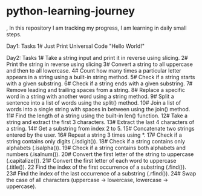 # python-learning-journey
, In this repository I am tracking my progress, I am learning in daily small steps.

Day1: Tasks
    1# Just Print Universal Code "Hello World!"

Day2: Tasks
    1# Take a string input and print it in reverse using slicing.
    2# Print the string in reverse using slicing
    3# Convert a string to all uppercase and then to all lowercase.
    4# Count how many times a particular letter appears in a string using a built-in string method.
    5# Check if a string starts with a given substring.
    6# Check if a string ends with a given substring.
    7# Remove leading and trailing spaces from a string.
    8# Replace a specific word in a string with another word using a string method.
    9# Split a sentence into a list of words using the split() method.
    10# Join a list of words into a single string with spaces in between using the join() method.
    11# Find the length of a string using the built-in len() function.
    12# Take a string and extract the first 3 characters.
    13# Extract the last 4 characters of a string.
    14# Get a substring from index 2 to 5.
    15# Concatenate two strings entered by the user.
    16# Repeat a string 3 times using *.
    17# Check if a string contains only digits (.isdigit()).
    18# Check if a string contains only alphabets (.isalpha()).
    19# Check if a string contains both alphabets and numbers (.isalnum()).
    20# Convert the first letter of the string to uppercase (.capitalize()).
    21# Convert the first letter of each word to uppercase (.title()).
    22 Find the index of the first occurrence of a substring (.find()).
    23# Find the index of the last occurrence of a substring (.rfind()).
    24# Swap the case of all characters (uppercase → lowercase, lowercase → uppercase).

